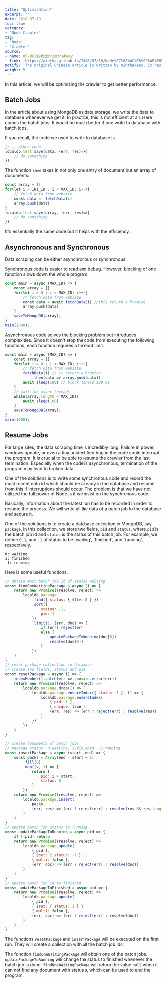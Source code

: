 ```yaml
---
title: "Optimization"
excerpt: ""
date: 2018-07-19
toc: true
category:
- 'Node Crawler'
tag:
- 'Node'
- 'Crawler'
source:
- name: 05-微小的优化@ninthakeey
  link: 'https://nintha.github.io/2018/07/10/Node%E7%88%AC%E8%99%AB%E6%8C%87%E5%8C%97/05-%E5%BE%AE%E5%B0%8F%E7%9A%84%E4%BC%98%E5%8C%96/'
notify: 'The original Chinese article is written by ninthakeey. It has been translated and remixed by Datumorphism'
weight: 5
---
```


In this article, we will be optimizing the crawler to get better performance.

## Batch Jobs

In the article about using MongoDB as data storage, we write the data to database whenever we get it. In practice, this is not efficient at all. Here comes the batch jobs. It would be much better if one write to database with batch jobs.

If you recall, the code we used to write to database is
```JavaScript
// ...other code
localdb.test.save(data, (err, res)=>{
	// do something
})
```
The function `save` takes in not only one entry of document but an array of documents:
```JavaScript
const array = []
for(let i = INI_ID ; i < MAX_ID; i++){
	// fetch data from website
	const data =  fetchData(i)
    array.push(data)
}
localdb.test.save(array, (err, res)=>{
	// do something
})
```
It's essentially the same code but it helps with the efficiency.

## Asynchronous and Synchronous

Data scraping can be either asynchronous or synchronous.

Synchronous code is easier to read and debug. However, blocking of one function slows down the whole program.
```JavaScript
const main = async (MAX_ID) => {
    const array = []
    for(let i = 0 ; i < MAX_ID; i++){
        // fetch data from website
        const data = await fetchData(i) //this return a Promise
        array.push(data)
    }
    saveToMongoDB(array);
}
main(1000);
```


Asynchronous code solves the blocking problem but introduces complexities. Since it doesn't stop the code from executing the following functions, each function requires a timeout limit.
```JavaScript
const main = async (MAX_ID) => {
    const array = []
    for(let i = 0 ; i < MAX_ID; i++){
        // fetch data from website
        fetchData(i) // it return a Promise
        	.then(data => array.push(data))
        await sleep(100) // block thread 100 ms
    }
    // wait for async threads
    while(array.length < MAX_ID){
        await sleep(100)
    }
    saveToMongoDB(array);
}
main(1000);
```


## Resume Jobs

For large sites, the data scraping time is incredibly long. Failure in power, windows update, or even a tiny unidentified bug in the code could interrupt the program. It is crucial to be able to resume the crawler from the last termination. Especially when the code is asynchronous, termination of the program may lead to broken data.

One of the solutions is to write some synchronous code and record the most recent data id which should be already in the database and resume from this if interruptions should occur. The problem is that we have not utilized the full power of Node.js if we insist on the synchronous code.

Basically, information about the latest run has to be recorded in order to resume the process. We will write all the data of a batch job to the database and secure it.

One of the solutions is to create a database collection in MongoDB, say `package`. In this collection, we store two fields, `pid` and `status`, where `pid` is the batch job id and `status` is the status of this batch job. For example, we define `0`, `1`, and `-1` of status to be 'waiting', 'finished', and 'running', respectively.

```text
0: waiting
1: finished
-1: running
```

Here is some useful functions.
```JavaScript
// obtain most batch job id of status waiting
const findOneWaitingPackage = async () => {
    return new Promise((resolve, reject) =>
        localdb.package
            .find({ status: { $lte: 0 } })
            .sort({
                status: -1,
                pid: 1
            })
            .limit(1, (err, doc) => {
                if (err) reject(err)
                else {
                    updatePackageToRunning(doc[0])
                    resolve(doc[0])
                }
            })
    )
}
// reset package collection in database
// create two fields: status and pid
const resetPackage = async () => {
    indexMember().catch(err => console.error(err))
    return new Promise((resolve, reject) =>
        localdb.package.drop(() => {
            localdb.package.ensureIndex({ status: 1 }, () => {
                localdb.package.ensureIndex(
                    { pid: 1 },
                    { unique: true },
                    (err, res) => (err ? reject(err) : resolve(res))
                )
            })
        })
    )
}

// create documents of batch jobs
// package status: 0-waiting, 1-finished，-1-running
const insertPackage = async (start, end) => {
    const packs = Array(end - start + 1)
        .fill(0)
        .map((v, i) => {
            return {
                pid: i + start,
                status: 0
            }
        })
    return new Promise((resolve, reject) =>
        localdb.package.insert(
            packs,
            (err, res) => (err ? reject(err) : resolve(res && res.length))
        )
    )
}
// update batch job status to running
const updatePackageToRunning = async pid => {
    if (!pid) return
    return new Promise((resolve, reject) =>
        localdb.package.update(
            { pid },
            { $set: { status: -1 } },
            { multi: false },
            (err, doc) => (err ? reject(err) : resolve(doc))
        )
    )
}
// update batch job id to finished
const updatePackageToFinished = async pid => {
    return new Promise((resolve, reject) =>
        localdb.package.update(
            { pid },
            { $set: { status: 1 } },
            { multi: false },
            (err, doc) => (err ? reject(err) : resolve(doc))
        )
    )
}
```

The functions `resetPackage` and `insertPackage` will be executed on the first run. They will create a collection with all the batch job ids.

The function `findOneWaitingPackage` will obtain one of the batch jobs. `updatePackageToRunning` will change the status to finished whenever the batch job is done. `findOneWaitingPackage` will return the value `null` when it can not find any document with status `0`, which can be used to end the program.
